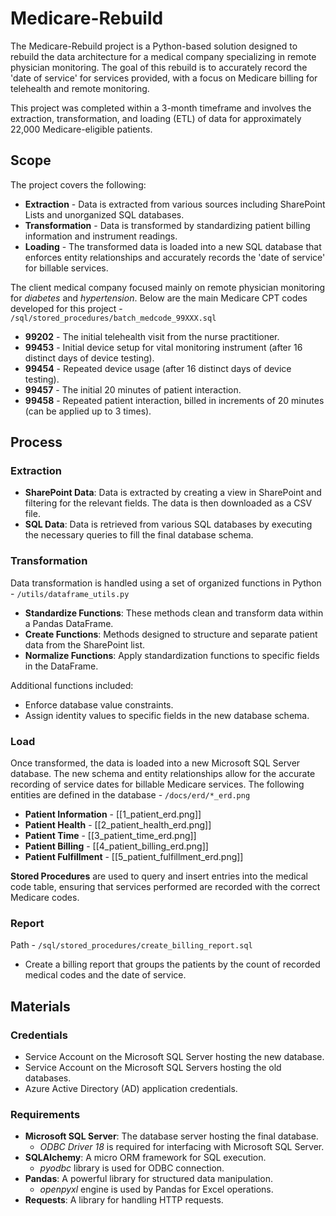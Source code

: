 # Medicare-Rebuild
The Medicare-Rebuild project is a Python-based solution designed to rebuild the data architecture for a medical company specializing in remote physician monitoring. The goal of this rebuild is to accurately record the 'date of service' for services provided, with a focus on Medicare billing for telehealth and remote monitoring.

This project was completed within a 3-month timeframe and involves the extraction, transformation, and loading (ETL) of data for approximately 22,000 Medicare-eligible patients.

## Scope
The project covers the following:
- **Extraction** - Data is extracted from various sources including SharePoint Lists and unorganized SQL databases.
- **Transformation** - Data is transformed by standardizing patient billing information and instrument readings.
- **Loading** - The transformed data is loaded into a new SQL database that enforces entity relationships and accurately records the 'date of service' for billable services.

The client medical company focused mainly on remote physician monitoring for *diabetes* and *hypertension*.
Below are the main Medicare CPT codes developed for this project - `/sql/stored_procedures/batch_medcode_99XXX.sql`
- **99202** - The initial telehealth visit from the nurse practitioner.
- **99453** - Initial device setup for vital monitoring instrument (after 16 distinct days of device testing).
- **99454** - Repeated device usage (after 16 distinct days of device testing).
- **99457** - The initial 20 minutes of patient interaction.
- **99458** - Repeated patient interaction, billed in increments of 20 minutes (can be applied up to 3 times).

## Process
### Extraction
- **SharePoint Data**: Data is extracted by creating a view in SharePoint and filtering for the relevant fields. The data is then downloaded as a CSV file.
- **SQL Data**: Data is retrieved from various SQL databases by executing the necessary queries to fill the final database schema.
### Transformation
Data transformation is handled using a set of organized functions in Python - `/utils/dataframe_utils.py`
- **Standardize Functions**: These methods clean and transform data within a Pandas DataFrame.
- **Create Functions**: Methods designed to structure and separate patient data from the SharePoint list.
- **Normalize Functions**: Apply standardization functions to specific fields in the DataFrame.

Additional functions included:
- Enforce database value constraints.
- Assign identity values to specific fields in the new database schema.
### Load
Once transformed, the data is loaded into a new Microsoft SQL Server database. The new schema and entity relationships allow for the accurate recording of service dates for billable Medicare services.
The following entities are defined in the database - `/docs/erd/*_erd.png`
- **Patient Information** - [[1_patient_erd.png]]
- **Patient Health** - [[2_patient_health_erd.png]]
- **Patient Time** - [[3_patient_time_erd.png]]
- **Patient Billing** - [[4_patient_billing_erd.png]]
- **Patient Fulfillment** - [[5_patient_fulfillment_erd.png]]

**Stored Procedures** are used to query and insert entries into the medical code table, ensuring that services performed are recorded with the correct Medicare codes.
### Report
Path - `/sql/stored_procedures/create_billing_report.sql`
- Create a billing report that groups the patients by the count of recorded medical codes and the date of service.

## Materials
### Credentials
- Service Account on the Microsoft SQL Server hosting the new database.
- Service Account on the Microsoft SQL Servers hosting the old databases.
- Azure Active Directory (AD) application credentials.
### Requirements
- **Microsoft SQL Server**: The database server hosting the final database.
    - _ODBC Driver 18_ is required for interfacing with Microsoft SQL Server.
- **SQLAlchemy**: A micro ORM framework for SQL execution.
    - _pyodbc_ library is used for ODBC connection.
- **Pandas**: A powerful library for structured data manipulation.
    - _openpyxl_ engine is used by Pandas for Excel operations.
- **Requests**: A library for handling HTTP requests.
